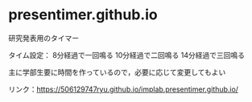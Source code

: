 # presentimer.github.io
研究発表用のタイマー

タイム設定：
8分経過で一回鳴る
10分経過で二回鳴る
14分経過で三回鳴る

主に学部生要に時間を作っているので，必要に応じて変更してもよい

リンク：https://506129747ryu.github.io/implab.presentimer.github.io/